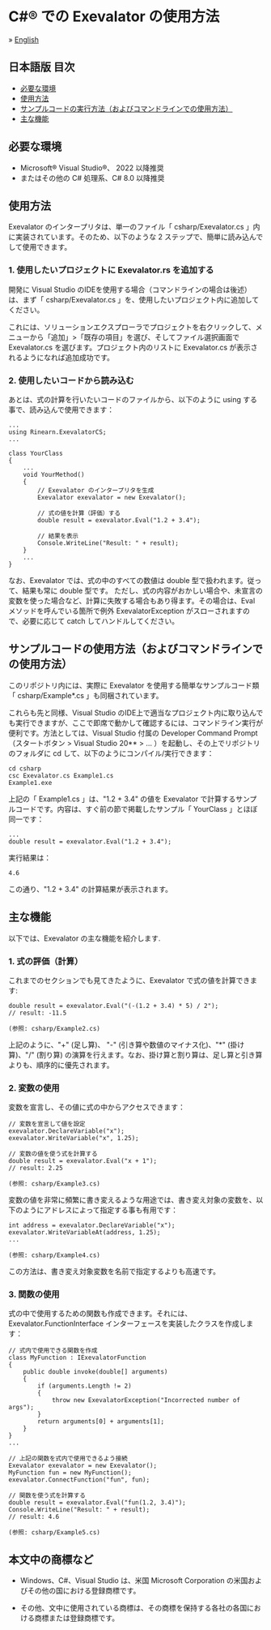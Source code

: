 # C#&reg; での Exevalator の使用方法

&raquo; [English](./README.md)


## 日本語版 目次
- <a href="#requirements">必要な環境</a>
- <a href="#how-to-use">使用方法</a>
- <a href="#example-code">サンプルコードの実行方法（およびコマンドラインでの使用方法）</a>
- <a href="#features">主な機能</a>





<a id="requirements"></a>
## 必要な環境

* Microsoft&reg; Visual Studio&reg;、 2022 以降推奨
* またはその他の C# 処理系、C# 8.0 以降推奨



<a id="how-to-use"></a>
## 使用方法

Exevalator のインタープリタは、単一のファイル「 csharp/Exevalator.cs 」内に実装されています。そのため、以下のような 2 ステップで、簡単に読み込んでして使用できます。

### 1. 使用したいプロジェクトに Exevalator.rs を追加する

開発に Visual Studio のIDEを使用する場合（コマンドラインの場合は後述）は、まず「 csharp/Exevalator.cs 」を、使用したいプロジェクト内に追加してください。

これには、ソリューションエクスプローラでプロジェクトを右クリックして、メニューから「追加」>「既存の項目」を選び、そしてファイル選択画面で Exevalator.cs を選びます。プロジェクト内のリストに Exevalator.cs が表示されるようになれば追加成功です。

### 2. 使用したいコードから読み込む

あとは、式の計算を行いたいコードのファイルから、以下のように using する事で、読み込んで使用できます：

	...
	using Rinearn.ExevalatorCS;
	...

	class YourClass
	{
		...
		void YourMethod()
		{
			// Exevalator のインタープリタを生成
			Exevalator exevalator = new Exevalator();

			// 式の値を計算（評価）する
			double result = exevalator.Eval("1.2 + 3.4");
			
			// 結果を表示
			Console.WriteLine("Result: " + result);
		}
		...
	}

なお、Exevalator では、式の中のすべての数値は double 型で扱われます。従って、結果も常に double 型です。
ただし、式の内容がおかしい場合や、未宣言の変数を使った場合など、計算に失敗する場合もあり得ます。その場合は、Eval メソッドを呼んでいる箇所で例外 ExevalatorException がスローされますので、必要に応じて catch してハンドルしてください。


<a id="example-code"></a>
## サンプルコードの使用方法（およびコマンドラインでの使用方法）

このリポジトリ内には、実際に Exevalator を使用する簡単なサンプルコード類「 csharp/Example*.cs 」も同梱されています。

これらも先と同様、Visual Studio のIDE上で適当なプロジェクト内に取り込んでも実行できますが、ここで即席で動かして確認するには、コマンドライン実行が便利です。方法としては、Visual Studio 付属の Developer Command Prompt（スタートボタン > Visual Studio 20** > … ）を起動し、その上でリポジトリのフォルダに cd して、以下のようにコンパイル/実行できます：

	cd csharp
	csc Exevalator.cs Example1.cs
	Example1.exe

上記の「 Example1.cs 」は、"1.2 + 3.4" の値を Exevalator で計算するサンプルコードです。内容は、すぐ前の節で掲載したサンプル「 YourClass 」とほぼ同一です：

	...
	double result = exevalator.Eval("1.2 + 3.4");

実行結果は：

	4.6

この通り、"1.2 + 3.4" の計算結果が表示されます。


<a id="features"></a>
## 主な機能

以下では、Exevalator の主な機能を紹介します.

### 1. 式の評価（計算）

これまでのセクションでも見てきたように、Exevalator で式の値を計算できます: 

	double result = exevalator.Eval("(-(1.2 + 3.4) * 5) / 2");
	// result: -11.5

	(参照: csharp/Example2.cs)

上記のように、"+" (足し算)、 "-" (引き算や数値のマイナス化)、"\*" (掛け算)、"/" (割り算) の演算を行えます。なお、掛け算と割り算は、足し算と引き算よりも、順序的に優先されます。


### 2. 変数の使用

変数を宣言し、その値に式の中からアクセスできます：

	// 変数を宣言して値を設定
	exevalator.DeclareVariable("x");
	exevalator.WriteVariable("x", 1.25);

	// 変数の値を使う式を計算する
	double result = exevalator.Eval("x + 1");
	// result: 2.25

	(参照: csharp/Example3.cs)

変数の値を非常に頻繁に書き変えるような用途では、書き変え対象の変数を、以下のようにアドレスによって指定する事も有用です：

	int address = exevalator.DeclareVariable("x");
	exevalator.WriteVariableAt(address, 1.25);
	...

	(参照: csharp/Example4.cs)

この方法は、書き変え対象変数を名前で指定するよりも高速です。

### 3. 関数の使用

式の中で使用するための関数も作成できます。それには、Exevalator.FunctionInterface インターフェースを実装したクラスを作成します：

	// 式内で使用できる関数を作成
	class MyFunction : IExevalatorFunction
	{
		public double invoke(double[] arguments)
		{
			if (arguments.Length != 2)
			{
				throw new ExevalatorException("Incorrected number of args");
			}
			return arguments[0] + arguments[1];
		}
	}
	...

	// 上記の関数を式内で使用できるよう接続
	Exevalator exevalator = new Exevalator();
	MyFunction fun = new MyFunction();
	exevalator.ConnectFunction("fun", fun);

	// 関数を使う式を計算する
	double result = exevalator.Eval("fun(1.2, 3.4)");
	Console.WriteLine("Result: " + result);
	// result: 4.6

	(参照: csharp/Example5.cs)



<a id="credits"></a>
## 本文中の商標など

- Windows、C#、Visual Studio は、米国 Microsoft Corporation の米国およびその他の国における登録商標です。

- その他、文中に使用されている商標は、その商標を保持する各社の各国における商標または登録商標です。


